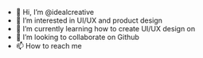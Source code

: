 - 👋 Hi, I’m @idealcreative
- 👀 I’m interested in UI/UX and product design
- 🌱 I’m currently learning how to create UI/UX design on
- 💞️ I’m looking to collaborate on Github
- 📫 How to reach me 

<!---
idealcreative is w
